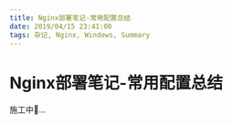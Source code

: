 ```yaml
---
title: Nginx部署笔记-常用配置总结
date: 2019/04/15 23:41:00
tags: 杂记, Nginx, Windows, Summary
---
```


# Nginx部署笔记-常用配置总结
<ClientOnly>
  <display-bar :displayData="$frontmatter"></display-bar>
</ClientOnly>

施工中🚧...